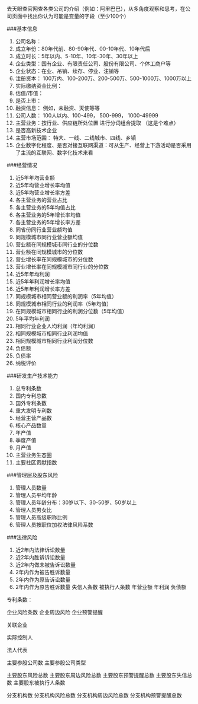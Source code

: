 去天眼查官网查各类公司的介绍（例如：阿里巴巴），从多角度观察和思考，在公司页面中找出你认为可能是变量的字段（至少100个）

###基本信息
1. 公司名称：
1. 成立年份：80年代前、80-90年代、00-10年代、10年代后
1. 成立时长：5年以内、5-10年、10年-30年、30年以上
1. 企业类型：国有企业、有限责任公司、股份有限公司、个体工商户等
1. 企业状态：在业、吊销、续存、停业、注销等
1. 注册资本： 100万内、100-200万、200-500万、500-1000万、1000万以上
1. 实际缴纳资金比例：
1. 估值/市值：
1. 是否上市：
1. 融资信息： 例如，未融资、天使等等
1. 公司人数： 100人以内、100-499， 500-999， 1000-49999
1. 主营业务：按行业、供应链所处位置 进行分词组合提取 （这是个难点）
1. 是否高新技术企业   
1. 主营市场范围： 特大、一线、二线城市、四线、乡镇
1. 企业数字化程度、是否对接互联网渠道：可从生产、经营上下游活动是否采用了主流的互联网、数字化技术来看

   
###经营情况
1. 近5年年均营业额
1. 近5年均营业增长率均值
1. 近5年均营业增长率方差
1. 各主营业务的营业占比
1. 各主营业务的5年均值占比
1. 各主营业务的5年增长率均值
1. 各主营业务的5年增长率方差
1. 同省份同行业营业额均值
1. 同规模城市同行业营业额均值
1. 营业额在同规模城市同行业的分位数
1. 营业额在同规模城市的分位数
1. 营业增长率在同规模城市的分位数
1. 营业增长率在同规模城市同行业的分位数
1. 近5年年均利润
1. 近5年年利润增长率均值
1. 近5年年利润增长率方差
1. 同规模城市相同营业额的利润率（5年均值）
1. 同规模城市相同行业的利润率（5年均值）
1. 在同规模城市相同行业的利润分位数（5年均值）
1. 5年平均年利润
1. 相同行业企业人均利润（年均利润）
1. 相同规模城市相同行业利润均值
1. 相同规模城市相同行业利润分位数
1. 负债额
1. 负债率
1. 纳税评价


###研发生产技术能力
1. 总专利条数
1. 国内专利总数
1. 国外专利条数
1. 重大发明专利数
1. 经营主营产品数
1. 核心产品数量
1. 年产值
1. 季度产值
1. 月产值   
1. 主营业务生态圈
1. 主要社区贡献指数

###管理层及股东风险
1. 管理人员数量
1. 管理人员平均年龄
1. 管理人员年龄分布：30岁以下、30-50岁、50岁以上
1. 管理人员男女比
1. 管理人员高级职称比例
1. 管理人员按职位加权法律风险系数


###法律风险
1. 近2年内法律诉讼数量
1. 近2年内胜诉诉讼数量
1. 近2年内做未被告诉讼数量
1. 2年内作为被告胜诉数量
1. 2年内作为原告诉讼数量
1. 2年内作为原告胜诉数量
失信人条数
被执行人条数
年营业额
年利润
负债额


专利条数： 
    
企业风险条数
企业周边风险
企业预警提醒

关联企业

实际控制人
    
法人代表
    
主要参股公司数
主要参股公司类型

主要股东风险总数
主要股东周边风险总数
主要股东预警提醒总数
主要股东失信总数
主要股东被执行人条数

分支机构数
分支机构风险总数
分支机构周边风险总数
分支机构预警提醒总数



































